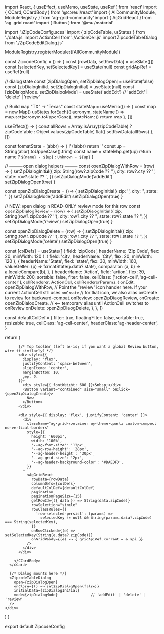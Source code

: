 import React, { useEffect, useMemo, useState, useRef } from 'react'
import { CCard, CCardBody } from '@coreui/react'
import { AllCommunityModule, ModuleRegistry } from 'ag-grid-community'
import { AgGridReact } from 'ag-grid-react'
import { Button } from '@mui/material'                    

import './ZipCodeConfig.scss'
import { zipCodeTable, usStates } from './data.js'
import ActionCell from './ActionCell.js'
import ZipcodeTableDialog from './ZipCodeEditDialog.js'

ModuleRegistry.registerModules([AllCommunityModule])

const ZipcodeConfig = () => {
  const [rowData, setRowData] = useState([])
  const [selectedKey, setSelectedKey] = useState(null)
  const gridApiRef = useRef(null)

  // dialog state
  const [zipDialogOpen, setZipDialogOpen] = useState(false)
  const [zipDialogInitial, setZipDialogInitial] = useState(null)
  const [zipDialogMode, setZipDialogMode] = useState('addEdit') // 'addEdit' | 'delete' | 'review'

  // Build map "TX" -> "Texas"
  const stateMap = useMemo(() => {
    const map = new Map()
    usStates.forEach(({ acronym, stateName }) => map.set(acronym.toUpperCase(), stateName))
    return map
  }, [])

  useEffect(() => {
    const allRows = Array.isArray(zipCodeTable) ? zipCodeTable : Object.values(zipCodeTable).flat()
    setRowData(allRows)
  }, [])

  const formatState = (abbr) => {
    if (!abbr) return ''
    const up = String(abbr).toUpperCase().trim()
    const name = stateMap.get(up)
    return name ? `${name} - ${up}` : `Unknown - ${up}`
  }

  // ——— open dialog helpers ———
  const openZipDialogWithRow = (row) => {
    setZipDialogInitial({
      zip: String(row?.zipCode ?? ''),
      city: row?.city ?? '',
      state: row?.state ?? '',
    })
    setZipDialogMode('addEdit')
    setZipDialogOpen(true)
  }

  const openZipDialogCreate = () => {
    setZipDialogInitial({ zip: '', city: '', state: '' })
    setZipDialogMode('addEdit')
    setZipDialogOpen(true)
  }

  // NEW: open dialog in READ-ONLY review mode for this row
  const openZipDialogReview = (row) => {
    setZipDialogInitial({
      zip: String(row?.zipCode ?? ''),
      city: row?.city ?? '',
      state: row?.state ?? '',
    })
    setZipDialogMode('review')
    setZipDialogOpen(true)
  }

  const openZipDialogDelete = (row) => {
    setZipDialogInitial({
      zip: String(row?.zipCode ?? ''),
      city: row?.city ?? '',
      state: row?.state ?? '',
    })
    setZipDialogMode('delete')
    setZipDialogOpen(true)
  }

  const [colDefs] = useState([
    { field: 'zipCode', headerName: 'Zip Code', flex: 20, minWidth: 120 },
    { field: 'city', headerName: 'City', flex: 20, minWidth: 120 },
    {
      headerName: 'State',
      field: 'state',
      flex: 30,
      minWidth: 160,
      valueGetter: (p) => formatState(p.data?.state),
      comparator: (a, b) => a.localeCompare(b),
    },
    {
      headerName: 'Action',
      field: 'action',
      flex: 30,
      minWidth: 200,
      sortable: false,
      filter: false,
      cellClass: ['action-cell', 'ag-cell-center'],
      cellRenderer: ActionCell,
      cellRendererParams: {
        onEdit: openZipDialogWithRow,
        // Point the "review" icon handler here. If your current ActionCell still uses `onCreate`
        // for that icon, we also alias onCreate to review for backward-compat.
        onReview: openZipDialogReview,
        onCreate: openZipDialogCreate, // <-- temporary alias until ActionCell switches to onReview
        onDelete: openZipDialogDelete,
      },
    },
  ])

  const defaultColDef = {
    filter: true,
    floatingFilter: false,
    sortable: true,
    resizable: true,
    cellClass: 'ag-cell-center',
    headerClass: 'ag-header-center',
  }

  return (
    <div className="daily-activity-wrapper">
      <CCard>
        <CCardBody>

          {/* Top toolbar (left as-is; if you want a global Review button, wire it similarly) */}
          <div style={{
            display: 'flex',
            justifyContent: 'space-between',
            alignItems: 'center',
            marginBottom: 10,
            gap: 8,
          }}>
            <div style={{ fontWeight: 600 }}>&nbsp;</div>
            <Button variant="contained" size="small" onClick={openZipDialogCreate}>
              New
            </Button>
          </div>

          <div style={{ display: 'flex', justifyContent: 'center' }}>
            <div
              className="ag-grid-container ag-theme-quartz custom-compact no-vertical-borders"
              style={{
                height: '600px',
                width: '100%',
                '--ag-font-size': '12px',
                '--ag-row-height': '28px',
                '--ag-header-height': '30px',
                '--ag-grid-size': '2px',
                '--ag-header-background-color': '#DAEDF0',
              }}
            >
              <AgGridReact
                rowData={rowData}
                columnDefs={colDefs}
                defaultColDef={defaultColDef}
                pagination
                paginationPageSize={15}
                getRowId={({ data }) => String(data.zipCode)}
                rowSelection="single"
                rowClassRules={{
                  'row-selected-persist': (params) =>
                    selectedKey != null && String(params.data?.zipCode) === String(selectedKey),
                }}
                onRowClicked={(e) => setSelectedKey(String(e.data?.zipCode))}
                onGridReady={(e) => { gridApiRef.current = e.api }}
              />
            </div>
          </div>

        </CCardBody>
      </CCard>

      {/* Dialog mounts here */}
      <ZipcodeTableDialog
        open={zipDialogOpen}
        onClose={() => setZipDialogOpen(false)}
        initialData={zipDialogInitial}
        mode={zipDialogMode}               // 'addEdit' | 'delete' | 'review'
      />
    </div>
  )
}

export default ZipcodeConfig
